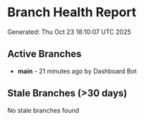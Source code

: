 # Branch Health Report
Generated: Thu Oct 23 18:10:07 UTC 2025

## Active Branches
- **main** - 21 minutes ago by Dashboard Bot

## Stale Branches (>30 days)
No stale branches found
